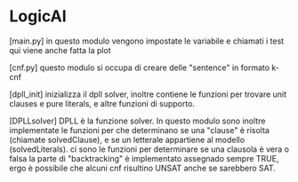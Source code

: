 # LogicAI
[main.py]
in questo modulo vengono impostate le variabile e chiamati i test
qui viene anche fatta la plot

[cnf.py]
questo modulo si occupa di creare delle "sentence" in formato k-cnf

[dpll_init]
inizializza il dpll solver, inoltre contiene le funzioni per trovare unit clauses e pure literals, e altre funzioni di supporto.

[DPLLsolver]
DPLL è la funzione solver.
In questo modulo sono inoltre implementate le funzioni per che determinano se una "clause" è risolta (chiamate solvedClause), e se un letterale appartiene
al modello (solvedLiterals).
ci sono le funzioni per determinare se una clausola è vera o falsa
la parte di "backtracking" è implementato assegnado sempre TRUE, ergo è possibile che alcuni cnf risultino UNSAT anche se sarebbero SAT.
